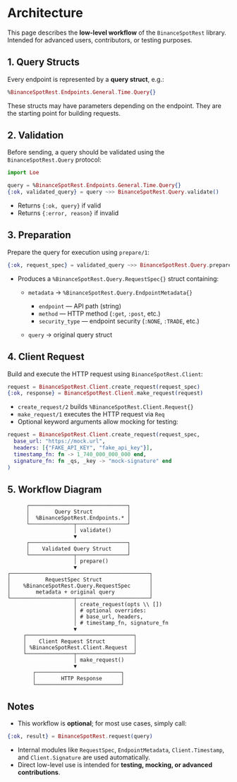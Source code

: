 # Architecture

This page describes the **low-level workflow** of the `BinanceSpotRest` library.
Intended for advanced users, contributors, or testing purposes.

## 1. Query Structs

Every endpoint is represented by a **query struct**, e.g.:

```elixir
%BinanceSpotRest.Endpoints.General.Time.Query{}
```

These structs may have parameters depending on the endpoint. They are the starting point
for building requests.

## 2. Validation

Before sending, a query should be validated using the `BinanceSpotRest.Query` protocol:

```elixir
import Loe

query = %BinanceSpotRest.Endpoints.General.Time.Query{}
{:ok, validated_query} = query ~>> BinanceSpotRest.Query.validate()
```

* Returns `{:ok, query}` if valid
* Returns `{:error, reason}` if invalid

## 3. Preparation

Prepare the query for execution using `prepare/1`:

```elixir
{:ok, request_spec} = validated_query ~>> BinanceSpotRest.Query.prepare()
```

* Produces a `%BinanceSpotRest.Query.RequestSpec{}` struct containing:

  * `metadata` → `%BinanceSpotRest.Query.EndpointMetadata{}`

    * `endpoint` — API path (string)
    * `method` — HTTP method (`:get`, `:post`, etc.)
    * `security_type` — endpoint security (`:NONE`, `:TRADE`, etc.)
  * `query` → original query struct

## 4. Client Request

Build and execute the HTTP request using `BinanceSpotRest.Client`:

```elixir
request = BinanceSpotRest.Client.create_request(request_spec)
{:ok, response} = BinanceSpotRest.Client.make_request(request)
```

* `create_request/2` builds `%BinanceSpotRest.Client.Request{}`
* `make_request/1` executes the HTTP request via `Req`
* Optional keyword arguments allow mocking for testing:

```elixir
request = BinanceSpotRest.Client.create_request(request_spec,
  base_url: "https://mock.url",
  headers: [{"FAKE_API_KEY", "fake_api_key"}],
  timestamp_fn: fn -> 1_740_000_000_000 end,
  signature_fn: fn _qs, _key -> "mock-signature" end
)
```

## 5. Workflow Diagram

```
      ┌───────────────────────────────┐
      │        Query Struct           │
      │  %BinanceSpotRest.Endpoints.* │
      └──────────────┬────────────────┘
                     │ validate()
                     ▼
      ┌───────────────────────────────┐
      │    Validated Query Struct     │
      └──────────────┬────────────────┘
                     │ prepare()
                     ▼
┌────────────────────────────────────────────┐
│           RequestSpec Struct               │
│    %BinanceSpotRest.Query.RequestSpec      │
│        metadata + original query           │
└────────────────────┬───────────────────────┘
                     │ create_request(opts \\ [])
                     │ # optional overrides:
                     │ # base_url, headers,
                     │ # timestamp_fn, signature_fn
                     ▼
     ┌──────────────────────────────────┐
     │    Client Request Struct         │
     │ %BinanceSpotRest.Client.Request  │
     └───────────────┬──────────────────┘
                     │ make_request()
                     ▼
        ┌───────────────────────────┐
        │        HTTP Response      │
        └───────────────────────────┘
```

## Notes

* This workflow is **optional**; for most use cases, simply call:

```elixir
{:ok, result} = BinanceSpotRest.request(query)
```

* Internal modules like `RequestSpec`, `EndpointMetadata`, `Client.Timestamp`, and `Client.Signature`
  are used automatically.
* Direct low-level use is intended for **testing, mocking, or advanced contributions**.